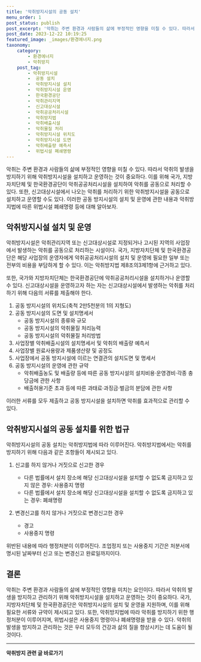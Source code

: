 ```yaml
---
title: '악취방지시설의 공동 설치'
menu_order: 1
post_status: publish
post_excerpt: '악취는 주변 환경과 사람들의 삶에 부정적인 영향을 미칠 수 있다. 따라서 악취의 발생을 방지하기 위해 악취방지시설을 설치하고 운영하는 것이 중요하다. 이를 위해 국가, 지방자치단체 및 한국환경공단이 악취공공처리시설을 설치하여 악취를 공동으로 처리할 수 있다. 또한, 신고대상시설에서 나오는 악취를 처리하기 위한 악취방지시설을 공동으로 설치하고 운영할 수도 있다. 이러한 공동 방지시설의 설치 및 운영에 관한 내용과 악취방지법에 따른 위법시설 폐쇄명령 등에 대해 알아보자.'
post_date: 2023-12-22 10:19:25
featured_image: _images/환경에너지.png
taxonomy:
    category:
        - 환경에너지
        - 악취방지
    post_tag:
        - 악취방지시설
        -  공동 설치
        -  악취방지시설 설치
        -  악취방지시설 운영
        -  한국환경공단
        -  악취관리지역
        -  신고대상시설
        -  악취공공처리시설
        -  악취방지법
        -  악취배출시설
        -  악취물질 처리
        -  악취방지시설 위치도
        -  악취방지시설 도면
        -  악취배출량 예측서
        -  위법시설 폐쇄명령
---
```



악취는 주변 환경과 사람들의 삶에 부정적인 영향을 미칠 수 있다. 따라서 악취의 발생을 방지하기 위해 악취방지시설을 설치하고 운영하는 것이 중요하다. 이를 위해 국가, 지방자치단체 및 한국환경공단이 악취공공처리시설을 설치하여 악취를 공동으로 처리할 수 있다. 또한, 신고대상시설에서 나오는 악취를 처리하기 위한 악취방지시설을 공동으로 설치하고 운영할 수도 있다. 이러한 공동 방지시설의 설치 및 운영에 관한 내용과 악취방지법에 따른 위법시설 폐쇄명령 등에 대해 알아보자.

## 악취방지시설 설치 및 운영

악취방지시설은 악취관리지역 또는 신고대상시설로 지정되거나 고시된 지역의 사업장에서 발생하는 악취를 공동으로 처리하는 시설이다. 국가, 지방자치단체 및 한국환경공단은 해당 사업장의 운영자에게 악취공공처리시설의 설치 및 운영에 필요한 일부 또는 전부의 비용을 부담하게 할 수 있다. 이는 악취방지법 제8조의3제1항에 근거하고 있다.

또한, 국가와 지방자치단체는 한국환경공단에 악취공공처리시설을 설치하거나 운영할 수 있다. 신고대상시설을 운영하고자 하는 자는 신고대상시설에서 발생하는 악취를 처리하기 위해 다음의 서류를 제출해야 한다.

1. 공동 방지시설의 위치도(축척 2만5천분의 1의 지형도)
2. 공동 방지시설의 도면 및 설치명세서
   - 공동 방지시설의 종류와 규모
   - 공동 방지시설의 악취물질 처리능력
   - 공동 방지시설의 악취물질 처리방법
3. 사업장별 악취배출시설의 설치명세서 및 악취의 배출량 예측서
4. 사업장별 원료사용량과 제품생산량 및 공정도
5. 사업장에서 공동 방지시설에 이르는 연결관의 설치도면 및 명세서
6. 공동 방지시설의 운영에 관한 규약
   - 악취배출농도 및 배출량 등에 따른 공동 방지시설의 설치비용·운영경비·각종 충당금에 관한 사항
   - 배출허용기준 초과 등에 따른 과태료·과징금·벌금의 분담에 관한 사항

이러한 서류를 모두 제출하고 공동 방지시설을 설치하면 악취를 효과적으로 관리할 수 있다.

## 악취방지시설의 공동 설치를 위한 법규

악취방지시설의 공동 설치는 악취방지법에 따라 이루어진다. 악취방지법에서는 악취를 방지하기 위해 다음과 같은 조항들이 제시되고 있다.

1. 신고를 하지 않거나 거짓으로 신고한 경우
   - 다른 법률에서 설치 장소에 해당 신고대상시설을 설치할 수 없도록 금지하고 있지 않은 경우: 사용중지 명령
   - 다른 법률에서 설치 장소에 해당 신고대상시설을 설치할 수 없도록 금지하고 있는 경우: 폐쇄명령

2. 변경신고를 하지 않거나 거짓으로 변경신고한 경우
   - 경고
   - 사용중지 명령

위반된 내용에 따라 행정처분이 이루어진다. 조업정지 또는 사용중지 기간은 처분서에 명시된 날짜부터 신고 또는 변경신고 완료일까지이다.

## 결론

악취는 주변 환경과 사람들의 삶에 부정적인 영향을 미치는 요인이다. 따라서 악취의 발생을 방지하고 관리하기 위해 악취방지시설을 설치하고 운영하는 것이 중요하다. 국가, 지방자치단체 및 한국환경공단은 악취방지시설의 설치 및 운영을 지원하며, 이를 위해 필요한 서류와 규약이 제시되고 있다. 또한, 악취방지법에 따라 악취를 방지하기 위한 행정처분이 이루어지며, 위법시설은 사용중지 명령이나 폐쇄명령을 받을 수 있다. 악취의 발생을 방지하고 관리하는 것은 우리 모두의 건강과 삶의 질을 향상시키는 데 도움이 될 것이다.
<!-- wp:separator -->
<hr class="wp-block-separator has-alpha-channel-opacity"/>
<!-- /wp:separator -->

<!-- wp:group {"backgroundColor":"base","layout":{"type":"constrained"}} -->
<div class="wp-block-group has-base-background-color has-background"><!-- wp:paragraph {"align":"center","fontSize":"medium"} -->
<p class="has-text-align-center has-large-font-size"><strong>악취방지 관련 글 바로가기</strong></p>
<!-- /wp:paragraph -->


<!-- wp:latest-posts
{"categories":[{"id":35521,"count":19,"description":"","link":"https://uknowlaw.com/category/%ec%95%85%ec%b7%a8%eb%b0%a9%ec%a7%80/","name":"악취방지","slug":"악취방지","taxonomy":"category","parent":0,"meta":[],"_links":{"self":[{"href":"https://uknowlaw.com/wp-json/wp/v2/categories/35521"}],"collection":[{"href":"https://uknowlaw.com/wp-json/wp/v2/categories"}],"about":[{"href":"https://uknowlaw.com/wp-json/wp/v2/taxonomies/category"}],"wp:post_type":[{"href":"https://uknowlaw.com/wp-json/wp/v2/posts?categories=35521"}],"curies":[{"name":"wp","href":"https://api.w.org/{rel}","templated":true}]}}],"postsToShow":100,"excerptLength":28,"postLayout":"grid","columns":2,"featuredImageAlign":"left","featuredImageSizeSlug":"large","fontSize":"small"} /--></div>
<!-- /wp:group -->